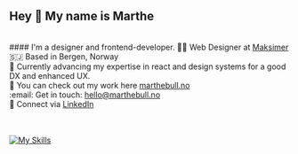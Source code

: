## Hey 👋 My name is Marthe 
<br/>
#### I'm a designer and frontend-developer.
👩‍🎨 Web Designer at <a href="https://maksimer.no/" target="_blank">Maksimer</a> <br/>
🇸🇯 Based in Bergen, Norway <br/>
🧠 Currently advancing my expertise in react and design systems for a good DX and enhanced UX. <br/>
🦾 You can check out my work here <a href="https://marthebull.no/" target="_blank">marthebull.no</a><br/>
:email: Get in touch: <a href="mailto:hello@marthebull.no">hello@marthebull.no</a> <br/>
&#129309; Connect via <a href="https://www.linkedin.com/in/marthe-bull-pettersen-941353218/" target="_blank">LinkedIn</a> 
<br/> 
<br/>
<br/>

[![My Skills](https://skillicons.dev/icons?i=html,css,js,react,redux,sass,styledcomponents,bootstrap,tailwind,materialui,vscode,wordpress,netlify,codepen,vite,mongodb,mysql,php,postman,discord,git,github,ps,ai,blender,figma,md&theme=light&perline=14)](https://skillicons.dev)

